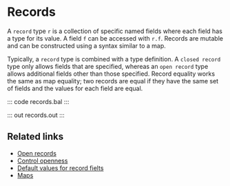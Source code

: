 # Records

A `record` type `r` is a collection of specific named fields where each field has a type for its value. A field `f` can be accessed with `r.f`. Records are mutable and can be constructed using a syntax similar to a map. 

Typically, a `record` type is combined with a type definition. A `closed record` type only allows fields that are specified, whereas an `open record` type allows additional fields other than those specified. Record equality works the same as map equality; two records are equal if they have the same set of fields and the values for each field are equal.

::: code records.bal :::

::: out records.out :::

## Related links
- [Open records](/learn/by-example/open-records/)
- [Control openness](/learn/by-example/control-openness/)
- [Default values for record fielts](/learn/by-example/default-values-for-record-fields/)
- [Maps](/learn/by-example/maps/)
